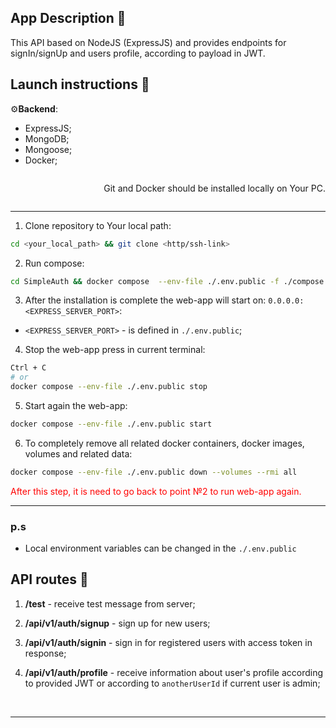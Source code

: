 ## App Description &#128209;

This API based on NodeJS (ExpressJS) and provides endpoints for signIn/signUp and users profile, according to payload in JWT.

## Launch instructions &#128190;
  
&#9881;**Backend**:

- ExpressJS;
- MongoDB;
- Mongoose;
- Docker;

<div style="display: flex; justify-content: end;">
  <p>Git and Docker should be installed locally on Your PC.</p>
</div>

---

1. Clone repository to Your local path:

  ```sh
  cd <your_local_path> && git clone <http/ssh-link>
  ```

2. Run compose:

  ```sh
  cd SimpleAuth && docker compose  --env-file ./.env.public -f ./compose.yaml up --build   
  ```

3. After the installation is complete the web-app will start on: `0.0.0.0:<EXPRESS_SERVER_PORT>`:

- `<EXPRESS_SERVER_PORT>` - is defined in `./.env.public`;

4. Stop the web-app press in current terminal:

  ```sh
  Ctrl + C
  # or
  docker compose --env-file ./.env.public stop
  ```

5. Start again the web-app:

  ```sh
  docker compose --env-file ./.env.public start
  ```

6. To completely remove all related docker containers, docker images, volumes and related data:

  ```sh
  docker compose --env-file ./.env.public down --volumes --rmi all
  ```

  <span style="color: rgb(255, 0, 0)">After this step, it is need to go back to point №2 to run web-app again.</span>

---

### p.s

- Local environment variables can be changed in the `./.env.public`<br/>

## API routes &#128190;

1. **/test** - receive test message from server;

2. **/api/v1/auth/signup** - sign up for new users;

3. **/api/v1/auth/signin** - sign in for registered users with access token in response;

4. **/api/v1/auth/profile** - receive information about user's profile according to provided JWT or according to `anotherUserId` if current user is admin;

<br>

---

